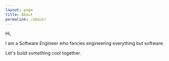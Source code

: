 ```yaml
---
layout: page
title: About
permalink: /about/
---
```


Hi,

I am a Software Engineer who fancies engineering everything but software.

Let's build something cool together.
